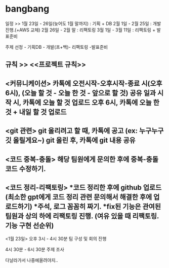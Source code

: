 # bangbang

일정 >>
1월 23일 - 26일(늦어도 1월 말까지) : 기획 + DB
2월 1일 - 2월 25일 : 개발 진행.(+AWS 교체)
2월 26일 - 2월 말 : 리팩토링
3월 1일 - 3월 11일 : 리팩토링 + 발표준비

주제 선정 - 기획DB - 개발(프+백)- 리팩토링 -발표준비

규칙 >>
<<프로젝트 규칙>>
--------------
<커뮤니케이션>
카톡에 오전시작-오후시작-종료 시(오후 6시), (오늘 할 것 - 오늘 한 것 - 앞으로 할 것) 공유
일과 시작 시, 카톡에 오늘 할 것 업로드
오후 6시, 카톡에 오늘 한 것 + 내일 할 것 업로드 
--------------
<git 관련>
git 올리려고 할 때, 카톡에 공고
(ex: 누구누구 깃 올릴게요~) 
git 올린 후, 카톡에 git 내용 공유
---------------
<코드 중복-충돌>
해당 팀원에게 문의한 후에 중복-충돌 코드 수정하기.
------------
<코드 정리-리팩토링>
*코드 정리한 후에 github 업로드(최소한 gpt에게 코드 정리 관련 문의해서 해결한 후에 업로드하기)
*주석, 로그 꼼꼼히 짜기.
*fix된 기능은 관여된 팀원과 상의 하에 리팩토링 진행.
(여유 있을 때 리팩토링. 기능 구현 선순위) 
-----------------

<1월 23일> 
오후 3시 - 4시 30분
팀 구성 및 회의 진행

4시 30분 - 6시 30분
주제 조사

다날라가서 나중에올려야지..

